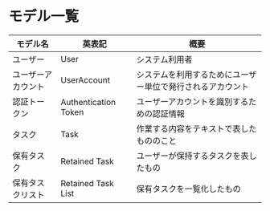 # モデル一覧

モデル名|英表記|概要
--|--|--
ユーザー|User|システム利用者
ユーザーアカウント|UserAccount|システムを利用するためにユーザー単位で発行されるアカウント
認証トークン|Authentication Token|ユーザーアカウントを識別するための認証情報
タスク|Task|作業する内容をテキストで表したもののこと
保有タスク|Retained Task|ユーザーが保持するタスクを表したもの
保有タスクリスト|Retained Task List|保有タスクを一覧化したもの
